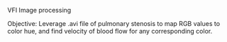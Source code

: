 VFI Image processing

Objective: Leverage .avi file of pulmonary stenosis to map RGB values to color hue, and find velocity of blood flow for any corresponding color.
